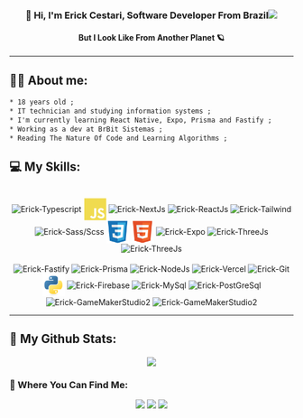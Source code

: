 <div align="center">
  <h3>
    👋 Hi, I'm Erick Cestari, Software Developer From Brazil<img height = "20em" src="https://em-content.zobj.net/thumbs/120/google/350/flag-brazil_1f1e7-1f1f7.png"></img>
  </h3>

   <h4>But I Look Like From Another Planet 🪐</h4>
  <hr>
</div>

## **🕵️‍♂️ About me:**
```TS
* 18 years old ;
* IT technician and studying information systems ;
* I'm currently learning React Native, Expo, Prisma and Fastify ;
* Working as a dev at BrBit Sistemas ;
* Reading The Nature Of Code and Learning Algorithms ;
```


## **💻 My Skills:**
<div style="display: inline_block" align="center">
  <br>
  <img align="center" alt="Erick-Typescript" height="40" width="40" src="https://cdn.jsdelivr.net/gh/devicons/devicon/icons/typescript/typescript-original.svg"/>
  <img align="center" alt="Erick-Js" height="40" width="40" src="https://raw.githubusercontent.com/devicons/devicon/master/icons/javascript/javascript-plain.svg">
  <img align="center" alt="Erick-NextJs" height="40" width="40" src="https://cdn.jsdelivr.net/gh/devicons/devicon/icons/nextjs/nextjs-original.svg"/>
  <img align="center" alt="Erick-ReactJs" height="40" width="40" src="https://cdn.jsdelivr.net/gh/devicons/devicon/icons/react/react-original.svg"/>
  
  <img align="center" alt="Erick-Tailwind" height="40" width="40" src="https://cdn.jsdelivr.net/gh/devicons/devicon/icons/tailwindcss/tailwindcss-plain.svg">
  <img align="center" alt="Erick-Sass/Scss" height="40" width="40" src="https://cdn.jsdelivr.net/gh/devicons/devicon/icons/sass/sass-original.svg">
  <img align="center" alt="Erick-CSS" height="40" width="40" src="https://raw.githubusercontent.com/devicons/devicon/master/icons/css3/css3-original.svg">
  <img align="center" alt="Erick-HTML" height="40" width="40" src="https://raw.githubusercontent.com/devicons/devicon/master/icons/html5/html5-original.svg">
  
  <img align="center" alt="Erick-Expo" height="40" width="40" src="https://seeklogo.com/images/E/expo-logo-01BB2BCFC3-seeklogo.com.png"/>
  <img align="center" alt="Erick-ThreeJs" height="40" width="40" src="https://cdn.jsdelivr.net/gh/devicons/devicon/icons/threejs/threejs-original.svg"/>
  <img align="center" alt="Erick-ThreeJs" height="40" width="40" src="https://cdn.jsdelivr.net/gh/devicons/devicon/icons/express/express-original.svg"/>
  <br><br>
  
  <img align="center" alt="Erick-Fastify" height="40" width="40" src="https://www.svgrepo.com/show/353729/fastify-icon.svg"/>
  <img align="center" alt="Erick-Prisma" height="40" width="40" src="https://cdn.icon-icons.com/icons2/2107/PNG/512/file_type_light_prisma_icon_130444.png"/>
  
  <img align="center" alt="Erick-NodeJs" height="40" width="40" src="https://cdn.jsdelivr.net/gh/devicons/devicon/icons/nodejs/nodejs-original.svg"/>
  <img align="center" alt="Erick-Vercel" height="40" width="40" src="https://www.svgrepo.com/show/361653/vercel-logo.svg"/>
  <img align="center" alt="Erick-Git" height="40" width="40" src="https://cdn.jsdelivr.net/gh/devicons/devicon/icons/git/git-original.svg">
  <img align="center" alt="Erick-Python" height="40" width="40" src="https://raw.githubusercontent.com/devicons/devicon/master/icons/python/python-original.svg">
  
  <img align="center" alt="Erick-Firebase" height="40" width="40" src="https://cdn.jsdelivr.net/gh/devicons/devicon/icons/firebase/firebase-plain.svg"/>
  <img align="center" alt="Erick-MySql" height="40" width="40" src="https://cdn.jsdelivr.net/gh/devicons/devicon/icons/mysql/mysql-original.svg"/>
  <img align="center" alt="Erick-PostGreSql" height="40" width="40" src="https://cdn.jsdelivr.net/gh/devicons/devicon/icons/postgresql/postgresql-original.svg"/> 
  <img align="center" alt="Erick-GameMakerStudio2" height="40" width="40"  src="https://www.svgrepo.com/show/373618/gamemaker2.svg"/>
  <img align="center" alt="Erick-GameMakerStudio2" height="40" width="40"  src="https://about.gitlab.com/images/press/press-kit-icon.svg"/>
  
</div>
<hr>

## 🐲 My Github Stats:

<div align="center">
   <img align="center" src="https://simple-github-stats.vercel.app/?user=erickcestari&date=02/01/2020" />
</div>

<h3>🔎 Where You Can Find Me:</h3>

<div align="center"> 
  <a href="https://instagram.com/erick_cestari" target="_blank"><img src="https://img.shields.io/badge/-Instagram-%23E4405F?style=for-the-badge&logo=instagram&logoColor=white" target="_blank"></a>
  <a href = "mailto:erickcestari03@gmail.com"><img src="https://img.shields.io/badge/-Gmail-%23333?style=for-the-badge&logo=gmail&logoColor=white" target="_blank"></a>
  <a href="https://www.linkedin.com/in/erick-cestari/" target="_blank"><img src="https://img.shields.io/badge/-LinkedIn-%230077B5?style=for-the-badge&logo=linkedin&logoColor=white" target="_blank"></a> 
</div>

